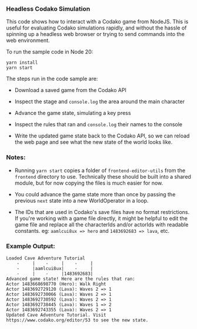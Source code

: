 ### Headless Codako Simulation

This code shows how to interact with a Codako game from NodeJS. This is useful for evaluating Codako simulations rapidly, and without the hassle of spinning up a headless web browser or trying to send commands into the web environment.

To run the sample code in Node 20:

```
yarn install
yarn start
```

The steps run in the code sample are:

- Download a saved game from the Codako API

- Inspect the stage and `console.log` the area around the main character

- Advance the game state, simulating a key press

- Inspect the rules that ran and `console.log` their names to the console

- Write the updated game state back to the Codako API, so we can reload the web page and see what the new state of the world looks like.

### Notes:

- Running `yarn start` copies a folder of `frontend-editor-utils` from the `frontend` directory to use. Technically these should be built into a shared module, but for now copying the files is much easier for now.

- You could advance the game state more than once by passing the previous `next` state into a new WorldOperator in a loop. 

- The IDs that are used in Codako's save files have no format restrictions. If you're working with a game file directly, it might be helpful to edit the game file and replace all the characterIds and/or actorIds with readable constants. eg: `aamlcui8ux => hero` and `1483692683 => lava`, etc.

### Example Output:

```
Loaded Cave Adventure Tutorial
    -     |    -     |    -     |
    -     |aamlcui8ux|    -     |
    -     |    -     |1483692683|
Advanced game state! Here are the rules that ran:
Actor 1483668698770 (Hero): Walk Right
Actor 1483692729120 (Lava): Waves 2 => 1
Actor 1483692730066 (Lava): Waves 2 => 1
Actor 1483692730592 (Lava): Waves 2 => 1
Actor 1483692738445 (Lava): Waves 1 => 2
Actor 1483692743355 (Lava): Waves 2 => 1
Updated Cave Adventure Tutorial. Visit https://www.codako.org/editor/53 to see the new state.
```
